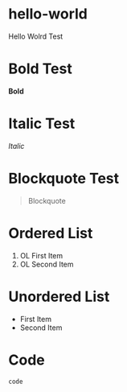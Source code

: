 # hello-world
Hello Wolrd Test
# Bold Test
**Bold**
# Italic Test
*Italic*
# Blockquote Test
> Blockquote
# Ordered List
1. OL First Item
2. OL Second Item
# Unordered List
- First Item
- Second Item
# Code
`code`

